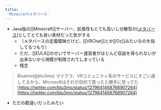 ```yaml
---
title:
 'Minecraftメタバース'
---
```


- Java版の[[Minecraft]]サーバー、拡張性もとても高いし分散型の[[メタバース]](?)としてとても良い素材だった気がする
    - （メタバースの定義曖昧だけど、[[VRChat]]とか[[Oz]]みたいなのを指してるつもり）
    - ただ、[[EULA]]のせいでサーバー運営者がほとんど収益を得られないが出来ないから規模が制限されてしまっている
    - 残念

> Bluemo(@blu3mo)
> マイクラ、VRコミュニティ系のサービスにすごい適してるから、Microsoftはそれが目的で買ったと勝手に思ってた
> [https://twitter.com/blu3mo/status/1279641468768907264](https://twitter.com/blu3mo/status/1279641468768907264)
- ただの勘違いだったみたい
